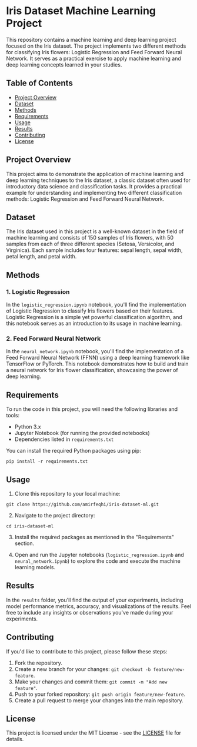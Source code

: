 # Iris Dataset Machine Learning Project

This repository contains a machine learning and deep learning project focused on the Iris dataset. The project implements two different methods for classifying Iris flowers: Logistic Regression and Feed Forward Neural Network. It serves as a practical exercise to apply machine learning and deep learning concepts learned in your studies.

## Table of Contents

- [Project Overview](#project-overview)
- [Dataset](#dataset)
- [Methods](#methods)
- [Requirements](#requirements)
- [Usage](#usage)
- [Results](#results)
- [Contributing](#contributing)
- [License](#license)

## Project Overview

This project aims to demonstrate the application of machine learning and deep learning techniques to the Iris dataset, a classic dataset often used for introductory data science and classification tasks. It provides a practical example for understanding and implementing two different classification methods: Logistic Regression and Feed Forward Neural Network.

## Dataset

The Iris dataset used in this project is a well-known dataset in the field of machine learning and consists of 150 samples of Iris flowers, with 50 samples from each of three different species (Setosa, Versicolor, and Virginica). Each sample includes four features: sepal length, sepal width, petal length, and petal width.

## Methods

### 1. Logistic Regression

In the `logistic_regression.ipynb` notebook, you'll find the implementation of Logistic Regression to classify Iris flowers based on their features. Logistic Regression is a simple yet powerful classification algorithm, and this notebook serves as an introduction to its usage in machine learning.

### 2. Feed Forward Neural Network

In the `neural_network.ipynb` notebook, you'll find the implementation of a Feed Forward Neural Network (FFNN) using a deep learning framework like TensorFlow or PyTorch. This notebook demonstrates how to build and train a neural network for Iris flower classification, showcasing the power of deep learning.

## Requirements

To run the code in this project, you will need the following libraries and tools:

- Python 3.x
- Jupyter Notebook (for running the provided notebooks)
- Dependencies listed in `requirements.txt`

You can install the required Python packages using pip:

```
pip install -r requirements.txt
```

## Usage

1. Clone this repository to your local machine:

```
git clone https://github.com/amirfeqhi/iris-dataset-ml.git
```

2. Navigate to the project directory:

```
cd iris-dataset-ml
```

3. Install the required packages as mentioned in the "Requirements" section.

4. Open and run the Jupyter notebooks (`logistic_regression.ipynb` and `neural_network.ipynb`) to explore the code and execute the machine learning models.

## Results

In the `results` folder, you'll find the output of your experiments, including model performance metrics, accuracy, and visualizations of the results. Feel free to include any insights or observations you've made during your experiments.

## Contributing

If you'd like to contribute to this project, please follow these steps:

1. Fork the repository.
2. Create a new branch for your changes: `git checkout -b feature/new-feature`.
3. Make your changes and commit them: `git commit -m "Add new feature"`.
4. Push to your forked repository: `git push origin feature/new-feature`.
5. Create a pull request to merge your changes into the main repository.

## License

This project is licensed under the MIT License - see the [LICENSE](LICENSE) file for details.
